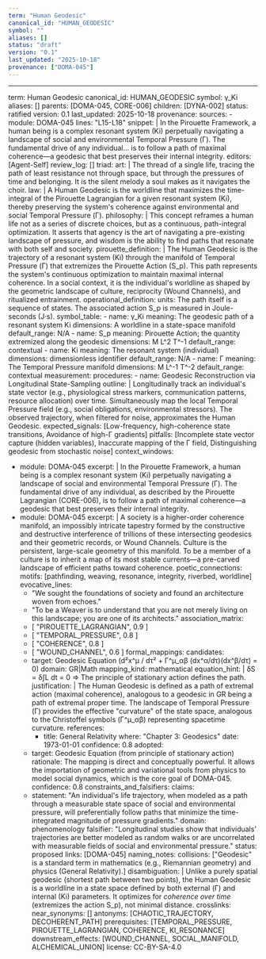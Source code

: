 ```yaml
---
term: "Human Geodesic"
canonical_id: "HUMAN_GEODESIC"
symbol: ""
aliases: []
status: "draft"
version: "0.1"
last_updated: "2025-10-18"
provenance: ["DOMA-045"]
---
```


---
term: Human Geodesic
canonical_id: HUMAN_GEODESIC
symbol: γ_Ki
aliases: []
parents: [DOMA-045, CORE-006]
children: [DYNA-002]
status: ratified
version: 0.1
last_updated: 2025-10-18
provenance:
  sources:
    - module: DOMA-045
      lines: "L15-L18"
      snippet: |
        In the Pirouette Framework, a human being is a complex resonant system (Ki) perpetually navigating a landscape of social and environmental Temporal Pressure (Γ). The fundamental drive of any individual... is to follow a path of maximal coherence—a geodesic that best preserves their internal integrity.
  editors: [Agent-Self]
  review_log: []
triad:
  art: |
    The thread of a single life, tracing the path of least resistance not through space, but through the pressures of time and belonging. It is the silent melody a soul makes as it navigates the choir.
  law: |
    A Human Geodesic is the worldline that maximizes the time-integral of the Pirouette Lagrangian for a given resonant system (Ki), thereby preserving the system's coherence against environmental and social Temporal Pressure (Γ).
  philosophy: |
    This concept reframes a human life not as a series of discrete choices, but as a continuous, path-integral optimization. It asserts that agency is the art of navigating a pre-existing landscape of pressure, and wisdom is the ability to find paths that resonate with both self and society.
pirouette_definition: |
  The Human Geodesic is the trajectory of a resonant system (Ki) through the manifold of Temporal Pressure (Γ) that extremizes the Pirouette Action (S_p). This path represents the system's continuous optimization to maintain maximal internal coherence. In a social context, it is the individual's worldline as shaped by the geometric landscape of culture, reciprocity (Wound Channels), and ritualized entrainment.
operational_definition:
  units: The path itself is a sequence of states. The associated action S_p is measured in Joule-seconds (J·s).
  symbol_table:
    - name: γ_Ki
      meaning: The geodesic path of a resonant system Ki
      dimensions: A worldline in a state-space manifold
      default_range: N/A
    - name: S_p
      meaning: Pirouette Action; the quantity extremized along the geodesic
      dimensions: M L^2 T^-1
      default_range: contextual
    - name: Ki
      meaning: The resonant system (individual)
      dimensions: dimensionless identifier
      default_range: N/A
    - name: Γ
      meaning: The Temporal Pressure manifold
      dimensions: M L^-1 T^-2
      default_range: contextual
  measurement:
    procedures:
      - name: Geodesic Reconstruction via Longitudinal State-Sampling
        outline: |
          Longitudinally track an individual's state vector (e.g., physiological stress markers, communication patterns, resource allocation) over time. Simultaneously map the local Temporal Pressure field (e.g., social obligations, environmental stressors). The observed trajectory, when filtered for noise, approximates the Human Geodesic.
        expected_signals: [Low-frequency, high-coherence state transitions, Avoidance of high-Γ gradients]
        pitfalls: [Incomplete state vector capture (hidden variables), Inaccurate mapping of the Γ field, Distinguishing geodesic from stochastic noise]
context_windows:
  - module: DOMA-045
    excerpt: |
      In the Pirouette Framework, a human being is a complex resonant system (Ki) perpetually navigating a landscape of social and environmental Temporal Pressure (Γ). The fundamental drive of any individual, as described by the Pirouette Lagrangian (CORE-006), is to follow a path of maximal coherence—a geodesic that best preserves their internal integrity.
  - module: DOMA-045
    excerpt: |
      A society is a higher-order coherence manifold, an impossibly intricate tapestry formed by the constructive and destructive interference of trillions of these intersecting geodesics and their geometric records, or Wound Channels. Culture is the persistent, large-scale geometry of this manifold. To be a member of a culture is to inherit a map of its most stable currents—a pre-carved landscape of efficient paths toward coherence.
poetic_connections:
  motifs: [pathfinding, weaving, resonance, integrity, riverbed, worldline]
  evocative_lines:
    - "We sought the foundations of society and found an architecture woven from echoes."
    - "To be a Weaver is to understand that you are not merely living on this landscape; you are one of its architects."
  association_matrix:
    - [ "PIROUETTE_LAGRANGIAN", 0.9 ]
    - [ "TEMPORAL_PRESSURE", 0.8 ]
    - [ "COHERENCE", 0.8 ]
    - [ "WOUND_CHANNEL", 0.6 ]
formal_mappings:
  candidates:
    - target: Geodesic Equation (d²x^μ / dτ² + Γ^μ_αβ (dx^α/dτ)(dx^β/dτ) = 0)
      domain: GR|Math
      mapping_kind: mathematical
      equation_hint: |
        δS = δ∫L dt = 0  =>  The principle of stationary action defines the path.
      justification: |
        The Human Geodesic is defined as a path of extremal action (maximal coherence), analogous to a geodesic in GR being a path of extremal proper time. The landscape of Temporal Pressure (Γ) provides the effective "curvature" of the state space, analogous to the Christoffel symbols (Γ^μ_αβ) representing spacetime curvature.
      references:
        - title: General Relativity
          where: "Chapter 3: Geodesics"
          date: 1973-01-01
      confidence: 0.8
  adopted:
    - target: Geodesic Equation (from principle of stationary action)
      rationale: The mapping is direct and conceptually powerful. It allows the importation of geometric and variational tools from physics to model social dynamics, which is the core goal of DOMA-045.
      confidence: 0.8
constraints_and_falsifiers:
  claims:
    - statement: "An individual's life trajectory, when modeled as a path through a measurable state space of social and environmental pressure, will preferentially follow paths that minimize the time-integrated magnitude of pressure gradients."
      domain: phenomenology
      falsifier: "Longitudinal studies show that individuals' trajectories are better modeled as random walks or are uncorrelated with measurable fields of social and environmental pressure."
      status: proposed
      links: [DOMA-045]
naming_notes:
  collisions: ["Geodesic" is a standard term in mathematics (e.g., Riemannian geometry) and physics (General Relativity).]
  disambiguation: |
    Unlike a purely spatial geodesic (shortest path between two points), the Human Geodesic is a worldline in a state space defined by both external (Γ) and internal (Ki) parameters. It optimizes for *coherence over time* (extremizes the action S_p), not minimal distance.
crosslinks:
  near_synonyms: []
  antonyms: [CHAOTIC_TRAJECTORY, DECOHERENT_PATH]
  prerequisites: [TEMPORAL_PRESSURE, PIROUETTE_LAGRANGIAN, COHERENCE, KI_RESONANCE]
  downstream_effects: [WOUND_CHANNEL, SOCIAL_MANIFOLD, ALCHEMICAL_UNION]
license: CC-BY-SA-4.0